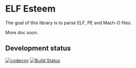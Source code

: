 # ELF Esteem #

The goal of this library is to parse ELF, PE and Mach-O files.

More doc soon.

## Development status

[![codecov](https://codecov.io/gh/LRGH/elfesteem/branch/master/graph/badge.svg)](https://codecov.io/gh/LRGH/elfesteem)
[![Build Status](https://travis-ci.org/LRGH/elfesteem.svg?branch=master)](https://travis-ci.org/LRGH/elfesteem)

